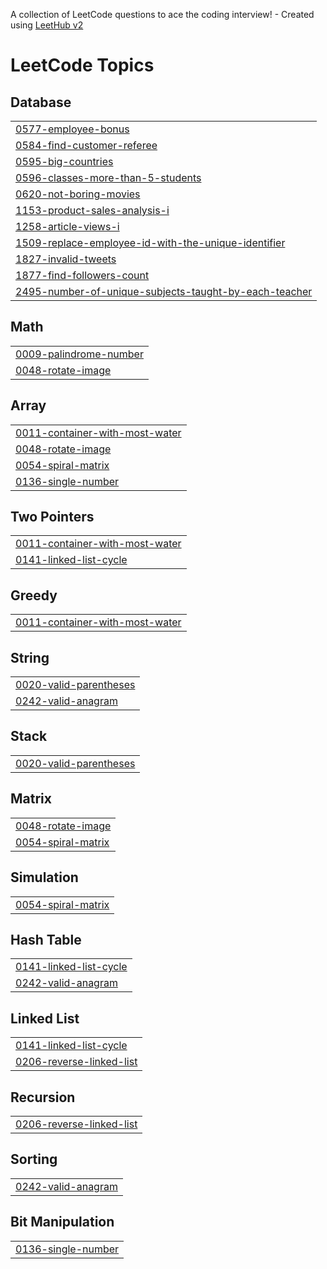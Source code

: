 A collection of LeetCode questions to ace the coding interview! - Created using [LeetHub v2](https://github.com/arunbhardwaj/LeetHub-2.0)
<!---LeetCode Topics Start-->
# LeetCode Topics
## Database
|  |
| ------- |
| [0577-employee-bonus](https://github.com/NazmusSakibShohan/Leetcode/tree/master/0577-employee-bonus) |
| [0584-find-customer-referee](https://github.com/NazmusSakibShohan/Leetcode/tree/master/0584-find-customer-referee) |
| [0595-big-countries](https://github.com/NazmusSakibShohan/Leetcode/tree/master/0595-big-countries) |
| [0596-classes-more-than-5-students](https://github.com/NazmusSakibShohan/Leetcode/tree/master/0596-classes-more-than-5-students) |
| [0620-not-boring-movies](https://github.com/NazmusSakibShohan/Leetcode/tree/master/0620-not-boring-movies) |
| [1153-product-sales-analysis-i](https://github.com/NazmusSakibShohan/Leetcode/tree/master/1153-product-sales-analysis-i) |
| [1258-article-views-i](https://github.com/NazmusSakibShohan/Leetcode/tree/master/1258-article-views-i) |
| [1509-replace-employee-id-with-the-unique-identifier](https://github.com/NazmusSakibShohan/Leetcode/tree/master/1509-replace-employee-id-with-the-unique-identifier) |
| [1827-invalid-tweets](https://github.com/NazmusSakibShohan/Leetcode/tree/master/1827-invalid-tweets) |
| [1877-find-followers-count](https://github.com/NazmusSakibShohan/Leetcode/tree/master/1877-find-followers-count) |
| [2495-number-of-unique-subjects-taught-by-each-teacher](https://github.com/NazmusSakibShohan/Leetcode/tree/master/2495-number-of-unique-subjects-taught-by-each-teacher) |
## Math
|  |
| ------- |
| [0009-palindrome-number](https://github.com/NazmusSakibShohan/Leetcode/tree/master/0009-palindrome-number) |
| [0048-rotate-image](https://github.com/NazmusSakibShohan/Leetcode/tree/master/0048-rotate-image) |
## Array
|  |
| ------- |
| [0011-container-with-most-water](https://github.com/NazmusSakibShohan/Leetcode/tree/master/0011-container-with-most-water) |
| [0048-rotate-image](https://github.com/NazmusSakibShohan/Leetcode/tree/master/0048-rotate-image) |
| [0054-spiral-matrix](https://github.com/NazmusSakibShohan/Leetcode/tree/master/0054-spiral-matrix) |
| [0136-single-number](https://github.com/NazmusSakibShohan/Leetcode/tree/master/0136-single-number) |
## Two Pointers
|  |
| ------- |
| [0011-container-with-most-water](https://github.com/NazmusSakibShohan/Leetcode/tree/master/0011-container-with-most-water) |
| [0141-linked-list-cycle](https://github.com/NazmusSakibShohan/Leetcode/tree/master/0141-linked-list-cycle) |
## Greedy
|  |
| ------- |
| [0011-container-with-most-water](https://github.com/NazmusSakibShohan/Leetcode/tree/master/0011-container-with-most-water) |
## String
|  |
| ------- |
| [0020-valid-parentheses](https://github.com/NazmusSakibShohan/Leetcode/tree/master/0020-valid-parentheses) |
| [0242-valid-anagram](https://github.com/NazmusSakibShohan/Leetcode/tree/master/0242-valid-anagram) |
## Stack
|  |
| ------- |
| [0020-valid-parentheses](https://github.com/NazmusSakibShohan/Leetcode/tree/master/0020-valid-parentheses) |
## Matrix
|  |
| ------- |
| [0048-rotate-image](https://github.com/NazmusSakibShohan/Leetcode/tree/master/0048-rotate-image) |
| [0054-spiral-matrix](https://github.com/NazmusSakibShohan/Leetcode/tree/master/0054-spiral-matrix) |
## Simulation
|  |
| ------- |
| [0054-spiral-matrix](https://github.com/NazmusSakibShohan/Leetcode/tree/master/0054-spiral-matrix) |
## Hash Table
|  |
| ------- |
| [0141-linked-list-cycle](https://github.com/NazmusSakibShohan/Leetcode/tree/master/0141-linked-list-cycle) |
| [0242-valid-anagram](https://github.com/NazmusSakibShohan/Leetcode/tree/master/0242-valid-anagram) |
## Linked List
|  |
| ------- |
| [0141-linked-list-cycle](https://github.com/NazmusSakibShohan/Leetcode/tree/master/0141-linked-list-cycle) |
| [0206-reverse-linked-list](https://github.com/NazmusSakibShohan/Leetcode/tree/master/0206-reverse-linked-list) |
## Recursion
|  |
| ------- |
| [0206-reverse-linked-list](https://github.com/NazmusSakibShohan/Leetcode/tree/master/0206-reverse-linked-list) |
## Sorting
|  |
| ------- |
| [0242-valid-anagram](https://github.com/NazmusSakibShohan/Leetcode/tree/master/0242-valid-anagram) |
## Bit Manipulation
|  |
| ------- |
| [0136-single-number](https://github.com/NazmusSakibShohan/Leetcode/tree/master/0136-single-number) |
<!---LeetCode Topics End-->